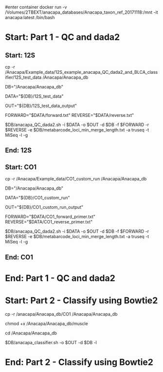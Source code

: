 #enter container
docker run -v /Volumes/2TBEXT/anacapa_databases/Anacapa_taxon_ref_20171118:/mnt -it anacapa:latest /bin/bash

# Start: Part 1 - QC and dada2

## Start: 12S
cp -r /Anacapa/Example_data/12S_example_anacapa_QC_dada2_and_BLCA_classifier/12S_test_data /Anacapa/Anacapa_db

DB="/Anacapa/Anacapa_db"

DATA="${DB}/12S_test_data"

OUT="${DB}/12S_test_data_output"

FORWARD="$DATA/forward.txt"
REVERSE="$DATA/reverse.txt"

$DB/anacapa_QC_dada2.sh -i $DATA -o $OUT -d $DB -f $FORWARD -r $REVERSE -e $DB/metabarcode_loci_min_merge_length.txt -a truseq -t MiSeq -l -g
## End: 12S


## Start: CO1
cp -r /Anacapa/Example_data/CO1_custom_run /Anacapa/Anacapa_db

DB="/Anacapa/Anacapa_db"

DATA="${DB}/CO1_custom_run"

OUT="${DB}/CO1_custom_run_output"

FORWARD="$DATA/CO1_forward_primer.txt"
REVERSE="$DATA/CO1_reverse_primer.txt"

$DB/anacapa_QC_dada2.sh -i $DATA -o $OUT -d $DB -f $FORWARD -r $REVERSE -e $DB/metabarcode_loci_min_merge_length.txt -a truseq -t MiSeq -l -g

## End: CO1
# End: Part 1 - QC and dada2


# Start: Part 2 - Classify using Bowtie2

cp -r /anacapa/Anacapa_db/CO1 /Anacapa/Anacapa_db

chmod +x /Anacapa/Anacapa_db/muscle

cd /Anacapa/Anacapa_db

$DB/anacapa_classifier.sh -o $OUT -d $DB -l
# End: Part 2 - Classify using Bowtie2
